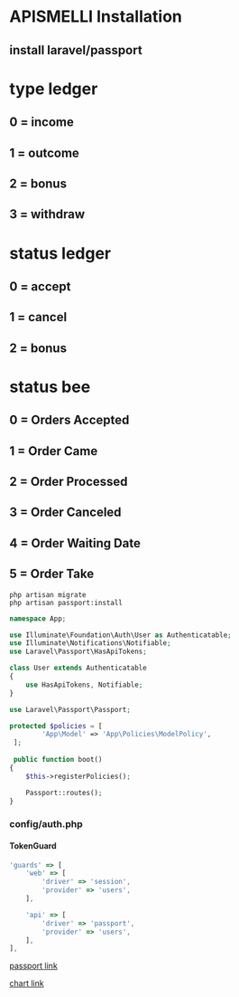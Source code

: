 # APISMELLI Installation


## install laravel/passport

# type ledger
## 0 = income
## 1 = outcome
## 2 = bonus
## 3 = withdraw

# status ledger
## 0 = accept
## 1 = cancel
## 2 = bonus

# status bee
## 0 = Orders Accepted
## 1 = Order Came
## 2 = Order Processed
## 3 = Order Canceled
## 4 = Order Waiting Date
## 5 = Order Take

```shell
php artisan migrate
php artisan passport:install
```

```php
namespace App;

use Illuminate\Foundation\Auth\User as Authenticatable;
use Illuminate\Notifications\Notifiable;
use Laravel\Passport\HasApiTokens;

class User extends Authenticatable
{
    use HasApiTokens, Notifiable;
}
```

```php
use Laravel\Passport\Passport;

protected $policies = [
        'App\Model' => 'App\Policies\ModelPolicy',
 ];
 
 public function boot()
{
    $this->registerPolicies();

    Passport::routes();
}
```

### config/auth.php
#### TokenGuard
```js
'guards' => [
    'web' => [
        'driver' => 'session',
        'provider' => 'users',
    ],

    'api' => [
        'driver' => 'passport',
        'provider' => 'users',
    ],
],
```

[passport link](https://laravel.com/docs/master/passport)

[chart link](https://dev.to/arielsalvadordev/use-laravel-charts-in-laravel-5bbm)
